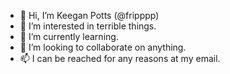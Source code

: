 - 👋 Hi, I’m Keegan Potts (@fripppp)
- 👀 I’m interested in terrible things.
- 🌱 I’m currently learning.
- 💞️ I’m looking to collaborate on anything.
- 📫 I can be reached for any reasons at my email.

<!---
fripppp/fripppp is a ✨ special ✨ repository because its `README.md` (this file) appears on your GitHub profile.
You can click the Preview link to take a look at your changes.
--->
